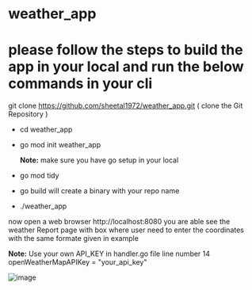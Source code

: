 # weather_app

# please follow the steps to build the app in your local and run the below commands in your cli
git clone https://github.com/sheetal1972/weather_app.git ( clone the Git Repository )

- cd weather_app

- go mod init weather_app

  **Note:**  make sure you have go setup in your local

- go mod tidy

- go build       will create a binary with your repo name

- ./weather_app

now open a web browser http://localhost:8080 you are able see the weather Report page with box where user need to enter the coordinates 
with the same formate given in example

**Note:**  Use your own API_KEY in handler.go file line number 14 openWeatherMapAPIKey = "your_api_key"


![image](https://github.com/sheetal1972/weather_app/assets/160625825/8b4e5c4e-232d-4ea4-998b-e04f9fbd0a88)
